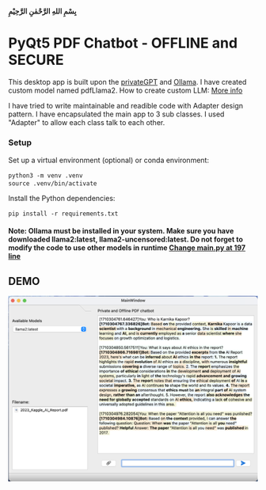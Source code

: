 #### بِسْمِ اللهِ الرَّحْمٰنِ الرَّحِيْمِ

# PyQt5 PDF Chatbot - OFFLINE and SECURE

This desktop app is built upon the [privateGPT](https://github.com/imartinez/privateGPT) and [Ollama](https://ollama.com/). I have created custom model named pdfLlama2. How to create custom LLM: [More info](/pdfLlama2/README.md)

I have tried to write maintainable and readible code with Adapter design pattern. I have encapsulated the main app to 3 sub classes. I used "Adapter" to allow each class talk to each other.

### Setup

Set up a virtual environment (optional) or conda environment:

```
python3 -m venv .venv
source .venv/bin/activate
```

Install the Python dependencies:

```shell
pip install -r requirements.txt
```

#### Note: Ollama must be installed in your system. Make sure you have downloaded llama2:latest, llama2-uncensored:latest. Do not forget to modify the code to use other models in runtime [Change main.py at 197 line](./main.py)

## DEMO
![alt text](/screenshots/image.png)

